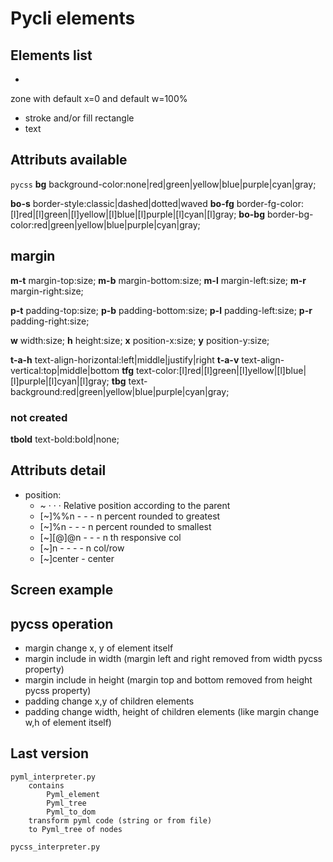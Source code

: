 # Pycli elements

## Elements list
- <row>
zone with default x=0 and default w=100%
- <rect> stroke and/or fill rectangle
- <txt> text

## Attributs available
`pycss`
**bg** background-color:none|red|green|yellow|blue|purple|cyan|gray;

**bo-s** border-style:classic|dashed|dotted|waved
**bo-fg** border-fg-color:[l]red|[l]green|[l]yellow|[l]blue|[l]purple|[l]cyan|[l]gray;
**bo-bg** border-bg-color:red|green|yellow|blue|purple|cyan|gray;

## margin
**m-t** margin-top:size;
**m-b** margin-bottom:size;
**m-l** margin-left:size;
**m-r** margin-right:size;

**p-t** padding-top:size;
**p-b** padding-bottom:size;
**p-l** padding-left:size;
**p-r** padding-right:size;

**w**   width:size;
**h**   height:size;
**x**   position-x:size;
**y**   position-y:size;

**t-a-h** text-align-horizontal:left|middle|justify|right
**t-a-v** text-align-vertical:top|middle|bottom
**tfg** text-color:[l]red|[l]green|[l]yellow|[l]blue|[l]purple|[l]cyan|[l]gray;
**tbg** text-background:red|green|yellow|blue|purple|cyan|gray;

### not created
**tbold** text-bold:bold|none;


## Attributs detail
- position:
    - ~ · ·  · Relative position according to the parent
    - [~]%%n - -  - n percent rounded to greatest
    - [~]%n - - - n percent rounded to smallest
    - [~][@]@n - -  - n th responsive col
    - [~]n - - - - n col/row
    - [~]center - center
    
    
## Screen example

<pyml>
    <!--ROW1-->
    <row:speChar>
        <rect:speCharTitle>
            <txt:speCharTitle_bold txt="Question nº">
            <txt:speCharTitle_bold_red txt="$variable">
        <rect:speCharCont>
            <txt:speCharCont>
     <!--ROW2-->
    <row:question>
        <back:qtitle>
            <txt:qtitle>
        <rect:qcont>
            <txt:qcont>
    <!--ROW3-->
    <row:answer>
        <back:atitle>
            <txt:atitle>
        <rect:acont>
            <txt:acont>

## pycss operation
- margin change x, y of element itself
- margin include in width (margin left and right removed from width pycss property)
- margin include in height (margin top and bottom removed from height pycss property)
- padding change x,y of children elements
- padding change width, height of children elements (like margin change w,h of element itself)

## Last version
    pyml_interpreter.py
        contains
            Pyml_element
            Pyml_tree
            Pyml_to_dom
        transform pyml code (string or from file)
        to Pyml_tree of nodes
    
    pycss_interpreter.py